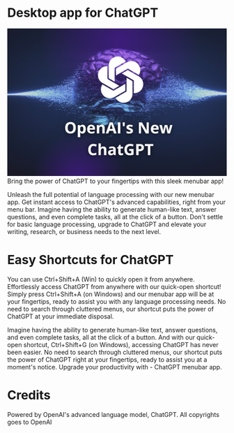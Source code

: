 # Desktop app for ChatGPT
<img src="https://github.com/SpruceVedant/ChatGpt-openAi/blob/main/images/1_3Xb43WwoeYwQIAKYsCQg6g.png"/>
Bring the power of ChatGPT to your fingertips with this sleek menubar app!

Unleash the full potential of language processing with our new menubar app. Get instant access to ChatGPT's advanced capabilities, right from your menu bar. Imagine having the ability to generate human-like text, answer questions, and even complete tasks, all at the click of a button. Don't settle for basic language processing, upgrade to ChatGPT and elevate your writing, research, or business needs to the next level.

# Easy Shortcuts for ChatGPT
You can use  Ctrl+Shift+A (Win) to quickly open it from anywhere.
Effortlessly access ChatGPT from anywhere with our quick-open shortcut! Simply press Ctrl+Shift+A (on Windows) and our menubar app will be at your fingertips, ready to assist you with any language processing needs. No need to search through cluttered menus, our shortcut puts the power of ChatGPT at your immediate disposal.

Imagine having the ability to generate human-like text, answer questions, and even complete tasks, all at the click of a button. And with our quick-open shortcut, Ctrl+Shift+G (on Windows), accessing ChatGPT has never been easier. No need to search through cluttered menus, our shortcut puts the power of ChatGPT right at your fingertips, ready to assist you at a moment's notice. Upgrade your productivity with - ChatGPT menubar app.

# Credits
Powered by OpenAI's advanced language model, ChatGPT.
All copyrights goes to OpenAI





